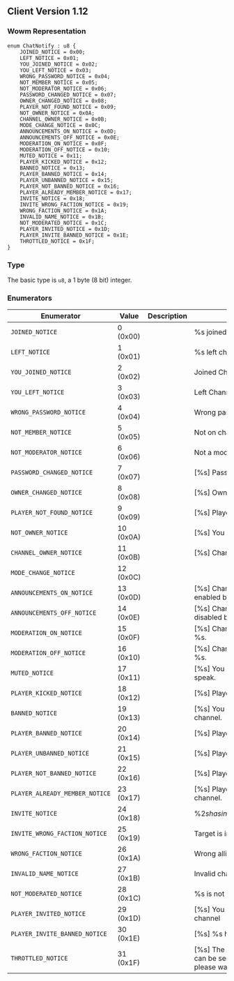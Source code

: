 ## Client Version 1.12

### Wowm Representation
```rust,ignore
enum ChatNotify : u8 {
    JOINED_NOTICE = 0x00;
    LEFT_NOTICE = 0x01;
    YOU_JOINED_NOTICE = 0x02;
    YOU_LEFT_NOTICE = 0x03;
    WRONG_PASSWORD_NOTICE = 0x04;
    NOT_MEMBER_NOTICE = 0x05;
    NOT_MODERATOR_NOTICE = 0x06;
    PASSWORD_CHANGED_NOTICE = 0x07;
    OWNER_CHANGED_NOTICE = 0x08;
    PLAYER_NOT_FOUND_NOTICE = 0x09;
    NOT_OWNER_NOTICE = 0x0A;
    CHANNEL_OWNER_NOTICE = 0x0B;
    MODE_CHANGE_NOTICE = 0x0C;
    ANNOUNCEMENTS_ON_NOTICE = 0x0D;
    ANNOUNCEMENTS_OFF_NOTICE = 0x0E;
    MODERATION_ON_NOTICE = 0x0F;
    MODERATION_OFF_NOTICE = 0x10;
    MUTED_NOTICE = 0x11;
    PLAYER_KICKED_NOTICE = 0x12;
    BANNED_NOTICE = 0x13;
    PLAYER_BANNED_NOTICE = 0x14;
    PLAYER_UNBANNED_NOTICE = 0x15;
    PLAYER_NOT_BANNED_NOTICE = 0x16;
    PLAYER_ALREADY_MEMBER_NOTICE = 0x17;
    INVITE_NOTICE = 0x18;
    INVITE_WRONG_FACTION_NOTICE = 0x19;
    WRONG_FACTION_NOTICE = 0x1A;
    INVALID_NAME_NOTICE = 0x1B;
    NOT_MODERATED_NOTICE = 0x1C;
    PLAYER_INVITED_NOTICE = 0x1D;
    PLAYER_INVITE_BANNED_NOTICE = 0x1E;
    THROTTLED_NOTICE = 0x1F;
}
```
### Type
The basic type is `u8`, a 1 byte (8 bit) integer.
### Enumerators
| Enumerator | Value  | Description | Comment |
| --------- | -------- | ----------- | ------- |
| `JOINED_NOTICE` | 0 (0x00) |  | %s joined channel. |
| `LEFT_NOTICE` | 1 (0x01) |  | %s left channel. |
| `YOU_JOINED_NOTICE` | 2 (0x02) |  | Joined Channel: [%s] -- You joined |
| `YOU_LEFT_NOTICE` | 3 (0x03) |  | Left Channel: [%s] -- You left |
| `WRONG_PASSWORD_NOTICE` | 4 (0x04) |  | Wrong password for %s. |
| `NOT_MEMBER_NOTICE` | 5 (0x05) |  | Not on channel %s. |
| `NOT_MODERATOR_NOTICE` | 6 (0x06) |  | Not a moderator of %s. |
| `PASSWORD_CHANGED_NOTICE` | 7 (0x07) |  | [%s] Password changed by %s. |
| `OWNER_CHANGED_NOTICE` | 8 (0x08) |  | [%s] Owner changed to %s. |
| `PLAYER_NOT_FOUND_NOTICE` | 9 (0x09) |  | [%s] Player %s was not found. |
| `NOT_OWNER_NOTICE` | 10 (0x0A) |  | [%s] You are not the channel owner. |
| `CHANNEL_OWNER_NOTICE` | 11 (0x0B) |  | [%s] Channel owner is %s. |
| `MODE_CHANGE_NOTICE` | 12 (0x0C) |  |  |
| `ANNOUNCEMENTS_ON_NOTICE` | 13 (0x0D) |  | [%s] Channel announcements enabled by %s. |
| `ANNOUNCEMENTS_OFF_NOTICE` | 14 (0x0E) |  | [%s] Channel announcements disabled by %s. |
| `MODERATION_ON_NOTICE` | 15 (0x0F) |  | [%s] Channel moderation enabled by %s. |
| `MODERATION_OFF_NOTICE` | 16 (0x10) |  | [%s] Channel moderation disabled by %s. |
| `MUTED_NOTICE` | 17 (0x11) |  | [%s] You do not have permission to speak. |
| `PLAYER_KICKED_NOTICE` | 18 (0x12) |  | [%s] Player %s kicked by %s. |
| `BANNED_NOTICE` | 19 (0x13) |  | [%s] You are banned from that channel. |
| `PLAYER_BANNED_NOTICE` | 20 (0x14) |  | [%s] Player %s banned by %s. |
| `PLAYER_UNBANNED_NOTICE` | 21 (0x15) |  | [%s] Player %s unbanned by %s. |
| `PLAYER_NOT_BANNED_NOTICE` | 22 (0x16) |  | [%s] Player %s is not banned. |
| `PLAYER_ALREADY_MEMBER_NOTICE` | 23 (0x17) |  | [%s] Player %s is already on the channel. |
| `INVITE_NOTICE` | 24 (0x18) |  | %2$s has invited you to join the channel '%1$s'. |
| `INVITE_WRONG_FACTION_NOTICE` | 25 (0x19) |  | Target is in the wrong alliance for %s. |
| `WRONG_FACTION_NOTICE` | 26 (0x1A) |  | Wrong alliance for %s. |
| `INVALID_NAME_NOTICE` | 27 (0x1B) |  | Invalid channel name |
| `NOT_MODERATED_NOTICE` | 28 (0x1C) |  | %s is not moderated |
| `PLAYER_INVITED_NOTICE` | 29 (0x1D) |  | [%s] You invited %s to join the channel |
| `PLAYER_INVITE_BANNED_NOTICE` | 30 (0x1E) |  | [%s] %s has been banned. |
| `THROTTLED_NOTICE` | 31 (0x1F) |  | [%s] The number of messages that can be sent to this channel is limited, please wait to send another message. |
